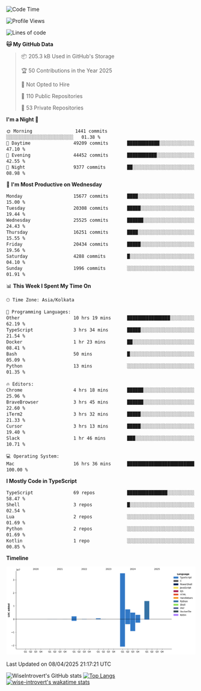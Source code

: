 <!--START_SECTION:waka-->
![Code Time](http://img.shields.io/badge/Code%20Time-2%2C329%20hrs%2026%20mins-blue)

![Profile Views](http://img.shields.io/badge/Profile%20Views-1-blue)

![Lines of code](https://img.shields.io/badge/From%20Hello%20World%20I%27ve%20Written-67.4%20million%20lines%20of%20code-blue)

**🐱 My GitHub Data** 

> 📦 205.3 kB Used in GitHub's Storage 
 > 
> 🏆 50 Contributions in the Year 2025
 > 
> 🚫 Not Opted to Hire
 > 
> 📜 110 Public Repositories 
 > 
> 🔑 53 Private Repositories 
 > 
**I'm a Night 🦉** 

```text
🌞 Morning                1441 commits        ░░░░░░░░░░░░░░░░░░░░░░░░░   01.38 % 
🌆 Daytime                49209 commits       ████████████░░░░░░░░░░░░░   47.10 % 
🌃 Evening                44452 commits       ███████████░░░░░░░░░░░░░░   42.55 % 
🌙 Night                  9377 commits        ██░░░░░░░░░░░░░░░░░░░░░░░   08.98 % 
```
📅 **I'm Most Productive on Wednesday** 

```text
Monday                   15677 commits       ████░░░░░░░░░░░░░░░░░░░░░   15.00 % 
Tuesday                  20308 commits       █████░░░░░░░░░░░░░░░░░░░░   19.44 % 
Wednesday                25525 commits       ██████░░░░░░░░░░░░░░░░░░░   24.43 % 
Thursday                 16251 commits       ████░░░░░░░░░░░░░░░░░░░░░   15.55 % 
Friday                   20434 commits       █████░░░░░░░░░░░░░░░░░░░░   19.56 % 
Saturday                 4288 commits        █░░░░░░░░░░░░░░░░░░░░░░░░   04.10 % 
Sunday                   1996 commits        ░░░░░░░░░░░░░░░░░░░░░░░░░   01.91 % 
```


📊 **This Week I Spent My Time On** 

```text
🕑︎ Time Zone: Asia/Kolkata

💬 Programming Languages: 
Other                    10 hrs 19 mins      ████████████████░░░░░░░░░   62.19 % 
TypeScript               3 hrs 34 mins       █████░░░░░░░░░░░░░░░░░░░░   21.54 % 
Docker                   1 hr 23 mins        ██░░░░░░░░░░░░░░░░░░░░░░░   08.41 % 
Bash                     50 mins             █░░░░░░░░░░░░░░░░░░░░░░░░   05.09 % 
Python                   13 mins             ░░░░░░░░░░░░░░░░░░░░░░░░░   01.35 % 

🔥 Editors: 
Chrome                   4 hrs 18 mins       ██████░░░░░░░░░░░░░░░░░░░   25.96 % 
BraveBrowser             3 hrs 45 mins       ██████░░░░░░░░░░░░░░░░░░░   22.60 % 
iTerm2                   3 hrs 32 mins       █████░░░░░░░░░░░░░░░░░░░░   21.33 % 
Cursor                   3 hrs 13 mins       █████░░░░░░░░░░░░░░░░░░░░   19.40 % 
Slack                    1 hr 46 mins        ███░░░░░░░░░░░░░░░░░░░░░░   10.71 % 

💻 Operating System: 
Mac                      16 hrs 36 mins      █████████████████████████   100.00 % 
```

**I Mostly Code in TypeScript** 

```text
TypeScript               69 repos            ███████████████░░░░░░░░░░   58.47 % 
Shell                    3 repos             █░░░░░░░░░░░░░░░░░░░░░░░░   02.54 % 
Lua                      2 repos             ░░░░░░░░░░░░░░░░░░░░░░░░░   01.69 % 
Python                   2 repos             ░░░░░░░░░░░░░░░░░░░░░░░░░   01.69 % 
Kotlin                   1 repo              ░░░░░░░░░░░░░░░░░░░░░░░░░   00.85 % 
```



**Timeline**

![Lines of Code chart](https://raw.githubusercontent.com/wise-introvert/wise-introvert/master/assets/bar_graph.png)


 Last Updated on 08/04/2025 21:17:21 UTC
<!--END_SECTION:waka-->

![WiseIntrovert's GitHub stats](https://github-readme-stats.vercel.app/api?username=wise-introvert&count_private=true&show_icons=true)
[![Top Langs](https://github-readme-stats.vercel.app/api/top-langs/?username=wise-introvert&langs_count=10)](https://github.com/anuraghazra/github-readme-stats)
[![wise-introvert's wakatime stats](https://github-readme-stats.vercel.app/api/wakatime?username=wiseintrovert)](https://github.com/anuraghazra/github-readme-stats)
